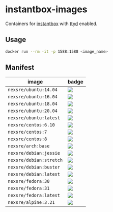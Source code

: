 # instantbox-images
Containers for [instantbox](https://github.com/nexsre/instantbox) with [ttyd](https://github.com/tsl0922/ttyd) enabled.

## Usage

```bash
docker run --rm -it -p 1588:1588 <image_name>
```

## Manifest

|image|badge|
|-----|-----|
|`nexsre/ubuntu:14.04`|[![](https://badgen.net/docker/size/nexsre/ubuntu/14.04/amd64?icon=docker&label=size)](https://microbadger.com/images/nexsre/ubuntu:14.04)|
|`nexsre/ubuntu:16.04`|[![](https://badgen.net/docker/size/nexsre/ubuntu/16.04/amd64?icon=docker&label=size)](https://microbadger.com/images/nexsre/ubuntu:16.04)|
|`nexsre/ubuntu:18.04`|[![](https://badgen.net/docker/size/nexsre/ubuntu/18.04/amd64?icon=docker&label=size)](https://microbadger.com/images/nexsre/ubuntu:18.04)|
|`nexsre/ubuntu:20.04`|[![](https://badgen.net/docker/size/nexsre/ubuntu/20.04/amd64?icon=docker&label=size)](https://microbadger.com/images/nexsre/ubuntu:20.04)|
|`nexsre/ubuntu:latest`|[![](https://badgen.net/docker/size/nexsre/ubuntu/latest/amd64?icon=docker&label=size)](https://microbadger.com/images/nexsre/ubuntu:latest)|
|`nexsre/centos:6.10`|[![](https://badgen.net/docker/size/nexsre/centos/6.10/amd64?icon=docker&label=size)](https://microbadger.com/images/nexsre/centos:6.10)|
|`nexsre/centos:7`|[![](https://badgen.net/docker/size/nexsre/centos/7/amd64?icon=docker&label=size)](https://microbadger.com/images/nexsre/centos:7)|
|`nexsre/centos:8`|[![](https://badgen.net/docker/size/nexsre/centos/8/amd64?icon=docker&label=size)](https://microbadger.com/images/nexsre/centos:8)|
|`nexsre/arch:base`|[![](https://badgen.net/docker/size/nexsre/arch/base/amd64?icon=docker&label=size)](https://microbadger.com/images/nexsre/arch:base)|
|`nexsre/debian:jessie`|[![](https://badgen.net/docker/size/nexsre/debian/jessie/amd64?icon=docker&label=size)](https://microbadger.com/images/nexsre/debian:jessie)|
|`nexsre/debian:stretch`|[![](https://badgen.net/docker/size/nexsre/debian/stretch/amd64?icon=docker&label=size)](https://microbadger.com/images/nexsre/debian:stretch)|
|`nexsre/debian:buster`|[![](https://badgen.net/docker/size/nexsre/debian/buster/amd64?icon=docker&label=size)](https://microbadger.com/images/nexsre/debian:buster)|
|`nexsre/debian:latest`|[![](https://badgen.net/docker/size/nexsre/debian/latest/amd64?icon=docker&label=size)](https://microbadger.com/images/nexsre/debian:latest)|
|`nexsre/fedora:30`|[![](https://badgen.net/docker/size/nexsre/fedora/30/amd64?icon=docker&label=size)](https://microbadger.com/images/nexsre/fedora:30)|
|`nexsre/fedora:31`|[![](https://badgen.net/docker/size/nexsre/fedora/31/amd64?icon=docker&label=size)](https://microbadger.com/images/nexsre/fedora:31)|
|`nexsre/fedora:latest`|[![](https://badgen.net/docker/size/nexsre/fedora/latest/amd64?icon=docker&label=size)](https://microbadger.com/images/nexsre/fedora:latest)|
|`nexsre/alpine:3.21`|[![](https://badgen.net/docker/size/nexsre/alpine/3.21/amd64?icon=docker&label=size)](https://microbadger.com/images/nexsre/alpine:3.21)|
